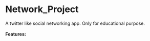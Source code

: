 # Network_Project
A twitter like social networking app. Only for educational purpose.\
\
**Features:**
